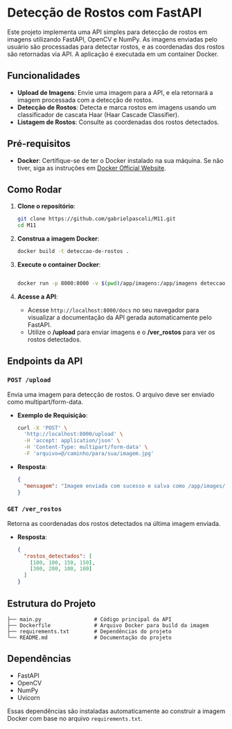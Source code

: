 # Detecção de Rostos com FastAPI

Este projeto implementa uma API simples para detecção de rostos em imagens utilizando FastAPI, OpenCV e NumPy. As imagens enviadas pelo usuário são processadas para detectar rostos, e as coordenadas dos rostos são retornadas via API. A aplicação é executada em um container Docker.

## Funcionalidades

- **Upload de Imagens**: Envie uma imagem para a API, e ela retornará a imagem processada com a detecção de rostos.
- **Detecção de Rostos**: Detecta e marca rostos em imagens usando um classificador de cascata Haar (Haar Cascade Classifier).
- **Listagem de Rostos**: Consulte as coordenadas dos rostos detectados.

## Pré-requisitos

- **Docker**: Certifique-se de ter o Docker instalado na sua máquina. Se não tiver, siga as instruções em [Docker Official Website](https://www.docker.com/).

## Como Rodar

1. **Clone o repositório**:
    ```bash
    git clone https://github.com/gabrielpascoli/M11.git
    cd M11
    ```

2. **Construa a imagem Docker**:
    ```bash
    docker build -t deteccao-de-rostos .
    ```

3. **Execute o container Docker**:
    ```bash
    
    docker run -p 8000:8000 -v $(pwd)/app/imagens:/app/imagens deteccao-de-rostos
    ```

4. **Acesse a API**:
   - Acesse `http://localhost:8000/docs` no seu navegador para visualizar a documentação da API gerada automaticamente pelo FastAPI.
   - Utilize o **/upload** para enviar imagens e o **/ver_rostos** para ver os rostos detectados.

## Endpoints da API

### `POST /upload`

Envia uma imagem para detecção de rostos. O arquivo deve ser enviado como multipart/form-data.

- **Exemplo de Requisição**:
    ```bash
    curl -X 'POST' \
      'http://localhost:8000/upload' \
      -H 'accept: application/json' \
      -H 'Content-Type: multipart/form-data' \
      -F 'arquivo=@/caminho/para/sua/imagem.jpg'
    ```

- **Resposta**:
    ```json
    {
      "mensagem": "Imagem enviada com sucesso e salva como /app/images/imagem_detectada-08052021153015.jpg"
    }
    ```

### `GET /ver_rostos`

Retorna as coordenadas dos rostos detectados na última imagem enviada.

- **Resposta**:
    ```json
    {
      "rostos_detectados": [
        [100, 100, 150, 150],
        [300, 200, 100, 100]
      ]
    }
    ```

## Estrutura do Projeto

```
├── main.py                 # Código principal da API
├── Dockerfile              # Arquivo Docker para build da imagem
├── requirements.txt        # Dependências do projeto
└── README.md               # Documentação do projeto
```

## Dependências

- FastAPI
- OpenCV
- NumPy
- Uvicorn

Essas dependências são instaladas automaticamente ao construir a imagem Docker com base no arquivo `requirements.txt`.